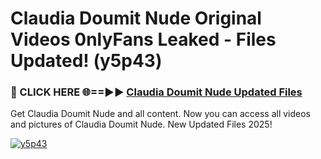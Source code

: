 # Claudia Doumit Nude Original Videos 0nlyFans Leaked - Files Updated! (y5p43)

<h3>🔴 CLICK HERE 🌐==►► <a href="https://tinyurl.com/yrmya6cz" rel="nofollow">Claudia Doumit Nude Updated Files</a></h3>

Get Claudia Doumit Nude and all content. Now you can access all videos and pictures of Claudia Doumit Nude. New Updated Files 2025!

[![y5p43](https://i.imgur.com/FMdXYCs.gif)](https://tinyurl.com/yrmya6cz)
